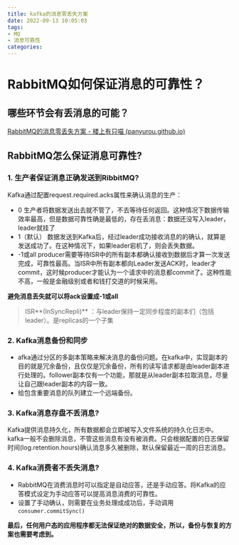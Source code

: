 ```yaml
---
title: kafka的消息零丢失方案
date: 2022-09-13 10:05:03
tags:
- MQ
- 消息可靠性
categories:
---
```


# RabbitMQ如何保证消息的可靠性？

## 哪些环节会有丢消息的可能？

[RabbitMQ的消息零丢失方案 - 楼上有只喵 (panyurou.github.io)](https://panyurou.github.io/RabbitMQ的消息零丢失方案/#哪些环节会有丢消息的可能？)

## RabbitMQ怎么保证消息可靠性?

### 1. 生产者保证消息正确发送到RibbitMQ?

Kafka通过配置request.required.acks属性来确认消息的生产：

- 0 生产者将数据发送出去就不管了，不去等待任何返回。这种情况下数据传输效率最高，但是数据可靠性确是最低的，存在丢消息：数据还没写入leader，leader就挂了
- 1（默认） 数据发送到Kafka后，经过leader成功接收消息的的确认，就算是发送成功了。在这种情况下，如果leader宕机了，则会丢失数据。
- -1或all producer需要等待ISR中的所有副本都确认接收到数据后才算一次发送完成，可靠性最高。当ISR中所有副本都向Leader发送ACK时，leader才commit，这时候producer才能认为一个请求中的消息都commit了。这种性能不高，一般是金融级别或者和钱打交道的时候采用。

**避免消息丢失就可以将ack设置成-1或all**

> ISR**(InSyncRepli)** ：与leader保持一定同步程度的副本们（包括leader）。是replicas的一个子集

### 2. Kafka消息备份和同步

- afka通过分区的多副本策略来解决消息的备份问题。在kafka中，实现副本的目的就是冗余备份，且仅仅是冗余备份，所有的读写请求都是由leader副本进行处理的。follower副本仅有一个功能，那就是从leader副本拉取消息，尽量让自己跟leader副本的内容一致。
- 给包含重要消息的队列建立一个远端备份。

### 3. Kafka消息存盘不丢消息?

Kafka提供消息持久化，所有数据都会立即被写入文件系统的持久化日志中。kafka一般不会删除消息，不管这些消息有没有被消费。只会根据配置的日志保留时间(log.retention.hours)确认消息多久被删除，默认保留最近一周的日志消息。

### 4. **Kafka消费者不丢失消息**?

- RabbitMQ在消费消息时可以指定是自动应答，还是手动应答。将Kafka的应答模式设定为手动应答可以提高消息消费的可靠性。
- 设置了手动确认，则需要在业务处理成成功后，手动调用`consumer.commitSync()`

**最后，任何用户态的应用程序都无法保证绝对的数据安全，所以，备份与恢复的方案也需要考虑到。**

